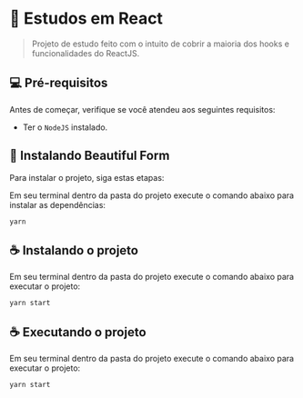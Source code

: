 # 📝 Estudos em React

> Projeto de estudo feito com o intuito de cobrir a maioria dos hooks e funcionalidades do ReactJS.

## 💻 Pré-requisitos

Antes de começar, verifique se você atendeu aos seguintes requisitos:
* Ter o `NodeJS` instalado.

## 🚀 Instalando Beautiful Form

Para instalar o projeto, siga estas etapas:

Em seu terminal dentro da pasta do projeto execute o comando abaixo para instalar as dependências:
```
yarn
```

## ☕ Instalando o projeto

Em seu terminal dentro da pasta do projeto execute o comando abaixo para executar o projeto:

```
yarn start
```

## ☕ Executando o projeto

Em seu terminal dentro da pasta do projeto execute o comando abaixo para executar o projeto:

```
yarn start
```
